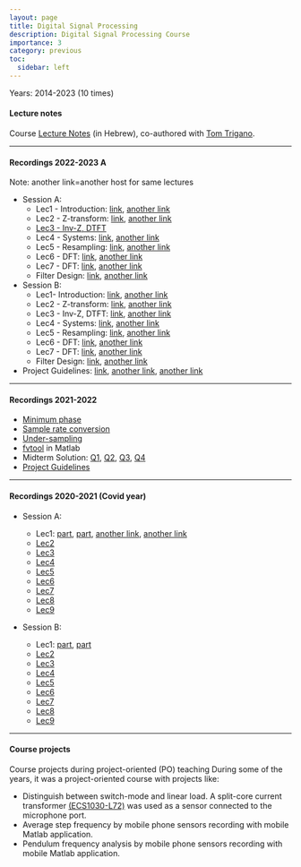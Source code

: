 ```yaml
---
layout: page
title: Digital Signal Processing
description: Digital Signal Processing Course
importance: 3
category: previous
toc:
  sidebar: left
---
```


Years: 2014-2023 (10 times)

#### Lecture notes
Course [Lecture Notes](https://bykhov.github.io/dsp/DSP_Book.pdf) (in Hebrew), co-authored with [Tom Trigano](https://en.sce.ac.il/faculty/tom).

---

#### Recordings 2022-2023 A
Note: another link=another host for same lectures
* Session A:
	* Lec1 - Introduction: [link](https://sce-ac-il.zoom.us/rec/share/ewyZsbatN7WCePMsePsFcP2w7-S-g4vf1kWxqmXUVq0KPBsQ0znd64B9G5iIA71r.BDkrWuDwMlomA3zu?startTime=1666530774000), [another link](https://objectstorage.il-jerusalem-1.oraclecloud.com/n/frrgqfrxhcca/b/scevideo/o/b5/b5412d4713131032ad87581e419747f4bf5bb88c.mp4)
	* Lec2 - Z-transform: [link](https://sce-ac-il.zoom.us/rec/share/RyRJN1jeNCZ2VTTl5_OYCTy0C2Oz1q74bZEXcJlolmyv2GGQHk1q8CCDsKiVRshY.8ZmL85TXVZxj1bRK?startTime=1667139112000), [another link](https://objectstorage.il-jerusalem-1.oraclecloud.com/n/frrgqfrxhcca/b/scevideo/o/95/95e350dd83026f0bead4d6de9ef84ed37c035284.mp4)
	* [Lec3 - Inv-Z, DTFT](https://sce-ac-il.zoom.us/rec/share/QsbBMycK7T2W2lkMV8yObDWCN-N77rZslVOEeoG3-cqmw290_GCyRtcnzReoHr1A.tU_JD1zockdOSXMZ?startTime=1667743880000)
	* Lec4 - Systems: [link](https://sce-ac-il.zoom.us/rec/share/j_KI46TDajagtmkwKsXJxenrN2K_0Z9wrvFmnWHOoIK7K5WOpixKxAuZ_b-LHBk3.nMa-1XyauUowrDpi?startTime=1668348713000), [another link](https://objectstorage.il-jerusalem-1.oraclecloud.com/n/frrgqfrxhcca/b/scevideo/o/62/622ee6623e75374640f82f87bc91cb81eb60d259.mp4)
	* Lec5 - Resampling: [link](https://sce-ac-il.zoom.us/rec/share/xu0UtkRhEwotfvgz6Bgw1oVTlWlofd_Waa6_SQJKBWA_wQw8Z2Z3hEkxV_fZFk6W.1yTrzSp4NNLQtz_D?startTime=1668953502000), [another link](https://objectstorage.il-jerusalem-1.oraclecloud.com/n/frrgqfrxhcca/b/scevideo/o/eb/eb6b593c9d4a1d5175a69482992aa70069bce9e4.mp4)
	* Lec6 - DFT: [link](https://sce-ac-il.zoom.us/rec/share/G3ohW4f-UtIdcYiX1DulKtA-Z0iMmutxGOBwJDb9HBqs9YHBNKI_aUSocY_cVwbP.7P-uzCJPTfYk8dtp?startTime=1669558369000), [another link](https://objectstorage.il-jerusalem-1.oraclecloud.com/n/frrgqfrxhcca/b/scevideo/o/cc/ccefc038cfc4f4175b2610a55c1679af0a55b735.mp4)
	* Lec7 - DFT: [link](https://sce-ac-il.zoom.us/rec/share/a7FUJd3HRzfktSfNSySJSsOIvYMSHjsXUaj_WVxhtl3BK_JBsUjHGqYvNyD0k-Jo.8u9QEzhwvoKHEg2K?startTime=1670163217000), [another link](https://objectstorage.il-jerusalem-1.oraclecloud.com/n/frrgqfrxhcca/b/scevideo/o/e4/e497699ff05b85bf7b0d834a7faa7837f6d8c46c.mp4)
	* Filter Design: [link](https://sce-ac-il.zoom.us/rec/share/kEzB9xYRCwpzirx73GisxjybDUSzb46aexNQGKuorNdDmsZaWtZ75xxwYK8X.Hnoae8xhzXJBr0r7?startTime=1670768010000), [another link](https://objectstorage.il-jerusalem-1.oraclecloud.com/n/frrgqfrxhcca/b/scevideo/o/e3/e357b22cd82be4118c01bea2efe549858b15aed4.mp4)
* Session B:
	- Lec1- Introduction: [link](https://sce-ac-il.zoom.us/rec/share/z9ezCBUnXpYzphw7bd-961LOgCHMYM5gXb0fymmBzB-wx7JSZXygssYejD8_7Wu4.lS31N1E0sSqw7J2q?startTime=1666541757000), [another link](https://objectstorage.il-jerusalem-1.oraclecloud.com/n/frrgqfrxhcca/b/scevideo/o/fc/fcf11b59bf1e28c87e80f63ae09e65084af74516.mp4)
	- Lec2 - Z-transform: [link](https://sce-ac-il.zoom.us/rec/share/XIB-Hrf9SCyb9v4Qoqgy2vi0dDm-dZt2_9W6lu4OP9IwCBFFPKqyEYYOZ1M4yMvm.ni3MOd-9LQR3yaY5?startTime=1667150050000), [another link](https://objectstorage.il-jerusalem-1.oraclecloud.com/n/frrgqfrxhcca/b/scevideo/o/7d/7d71f41c475aa3036d0aa0b35d03933c9f89eea5.mp4)
	- Lec3 - Inv-Z, DTFT: [link](https://sce-ac-il.zoom.us/rec/share/ziTki-iPAk0kGiImaDwud8GfKn1o2VNhG56AUQ_RY6_ffH1n4u84lGb98H_i5OCN.G87jzQkr1PfK9gDW?startTime=1667754950000), [another link](https://objectstorage.il-jerusalem-1.oraclecloud.com/n/frrgqfrxhcca/b/scevideo/o/c3/c3194b93956ed6b6c61185a5d8f2581e36995d9b.mp4)
	- Lec4 - Systems: [link](https://sce-ac-il.zoom.us/rec/share/dUhrgsl9iloIUVbvWG_V7FRXtRxJ3dPSDD8ADSJ4b6yvnDKsBkwRrJ3brsJlpWJr.HGP6Ruo1Jt5htMSF?startTime=1668359714000), [another link](https://objectstorage.il-jerusalem-1.oraclecloud.com/n/frrgqfrxhcca/b/scevideo/o/53/53b5682d0b12ec1ef65e0aca3c10e00fc6333fa6.mp4)
	- Lec5 - Resampling: [link](https://sce-ac-il.zoom.us/rec/share/XgBHKahmGb9ORADX_KcpKl_ZZY0b0tJX05cW1_cyYVjXYnYN5wNJJP9VAw7B-54B.q2UCjqVuiZTL0mt7?startTime=1668965061000), [another link](https://objectstorage.il-jerusalem-1.oraclecloud.com/n/frrgqfrxhcca/b/scevideo/o/4e/4e464836f6837663f43acfb3fe6852b2fa31866d.mp4)
	- Lec6 - DFT: [link](https://sce-ac-il.zoom.us/rec/share/vcgo1GGDuZbnWMGT7T3Aq46avHq2KV3t14nWvA-3tYAVmwH30PMtty0Yul0H8F4t.YYRsR2_vM8BC0RR5?startTime=1669569160000), [another link](https://objectstorage.il-jerusalem-1.oraclecloud.com/n/frrgqfrxhcca/b/scevideo/o/4e/4ec137a33b754c069c9d668c08977cec6b8710fe.mp4)
	- Lec7 - DFT: [link](https://sce-ac-il.zoom.us/rec/share/kMijYykBTdM7dSVrTfhrDzMUhJqFw_iYyqO75j001fhakT7Vz6JnIItxeAJvtNkj.1C21AJh9MU_rcnSR?startTime=1670173993000), [another link](https://objectstorage.il-jerusalem-1.oraclecloud.com/n/frrgqfrxhcca/b/scevideo/o/40/40abd9afd42546e42870a99b78dd92021ba6bf51.mp4)
	* Filter Design: [link](https://sce-ac-il.zoom.us/rec/share/-5C1UTRKtzxiH4lAm44bvuwdF54ROJ185J47j2Po_dEFYFqfuqycHvB2CPy7fSD2.tDD8z525BTdd2vV4?startTime=1670778734000), [another link](https://objectstorage.il-jerusalem-1.oraclecloud.com/n/frrgqfrxhcca/b/scevideo/o/c9/c96e92a2703c7b10a93661392012973c11536f54.mp4)
* Project Guidelines: [link](https://sce-ac-il.zoom.us/rec/share/sMNF8Iol1wik-fsUzjdELgjv7bIaDPQZU-tAG_BZyqZK8E_aGpw-FYikj4mgg_J8.XhAQuxLSCOBeaDUE?startTime=1671372913000), [another link](https://objectstorage.il-jerusalem-1.oraclecloud.com/n/frrgqfrxhcca/b/scevideo/o/68/68b7231b275ee3cf29253e0e9d17634c783eb9df.mp4), [another link](https://objectstorage.il-jerusalem-1.oraclecloud.com/n/frrgqfrxhcca/b/scevideo/o/68/68b7231b275ee3cf29253e0e9d17634c783eb9df.mp4)

---

#### Recordings 2021-2022
* [Minimum phase](https://sce-ac-il.zoom.us/rec/share/saK9gnb4td1EQwIzrC-xI-v0u5j2IvWr3fx7KkH9ieLkG4pMIwHmBxRj-W0LoWKk.wSmS24HSVVqYGCBK?startTime=1637500904000)
* [Sample rate conversion](https://sce-ac-il.zoom.us/rec/share/1V_DFfDtNrbj7abX_9u4x2ElQ-cUcphlFEcOlYAnBYU7JnJwRlXFLDOGO3n6SZrw.0VEPDp7BVHvLeJGZ?startTime=1637140371000)
* [Under-sampling](https://sce-ac-il.zoom.us/rec/share/r6JiFLekD3sQzcKfjnS1K2HvvVDsn0zExOzQasly5pLri_2mWdNgC3Udo0GMNtTb.0y3bStWyhrJeg0AM?startTime=1637518341000)
* [fvtool](https://sce-ac-il.zoom.us/rec/share/Q1Ygq1P4D-wbG-vt1LQjwUR7vRAt2YC4gM-IHvKanNFARzHf00sgG9GkNvqq0XVU.AtAQzR7oDXLiAKHs?startTime=1636565115000) in Matlab
* Midterm Solution: [Q1](https://sce-ac-il.zoom.us/rec/share/Y5-bXY8dGks0_RBT1hj4ljbi5jXCBARKm1aoQCDH5tAbgANJWV7-0_3cm-xsqAhz.ikDsp1cqvueSnUrp?startTime=1641143134000), [Q2](https://sce-ac-il.zoom.us/rec/share/Y5-bXY8dGks0_RBT1hj4ljbi5jXCBARKm1aoQCDH5tAbgANJWV7-0_3cm-xsqAhz.ikDsp1cqvueSnUrp?startTime=1641143577000), [Q3](https://sce-ac-il.zoom.us/rec/share/Y5-bXY8dGks0_RBT1hj4ljbi5jXCBARKm1aoQCDH5tAbgANJWV7-0_3cm-xsqAhz.ikDsp1cqvueSnUrp?startTime=1641143663000), [Q4](https://sce-ac-il.zoom.us/rec/share/Y5-bXY8dGks0_RBT1hj4ljbi5jXCBARKm1aoQCDH5tAbgANJWV7-0_3cm-xsqAhz.ikDsp1cqvueSnUrp?startTime=1641143760000)
* [Project Guidelines](https://sce-ac-il.zoom.us/rec/share/7zTgEf-8F4SfwGQR1yEcnN3D6BlGzK0vcF1bSsARQ10k5QqWOzW82U3U63jNfzvN.rMFYpjudxUUKNX39?startTime=1639324453000)

---

#### Recordings 2020-2021 (Covid year)

* Session A: 
	* Lec1: [part](https://objectstorage.il-jerusalem-1.oraclecloud.com/n/frrgqfrxhcca/b/scevideo/o/b3/b3e6e6c5b477141505e4183c976ef3f5aadcc548.mp4), [part](https://objectstorage.il-jerusalem-1.oraclecloud.com/n/frrgqfrxhcca/b/scevideo/o/70/704465bf419c1f3a8411ade4a62c990f50877d16.mp4), [another link](https://objectstorage.il-jerusalem-1.oraclecloud.com/n/frrgqfrxhcca/b/scevideo/o/54/549b44592f9fc01a6a41443a1e8184b651ff3823.mp4), [another link](https://objectstorage.il-jerusalem-1.oraclecloud.com/n/frrgqfrxhcca/b/scevideo/o/f4/f4caac4942f4c92a4d1108c85acceafb24fa1c3c.mp4)
	* [Lec2](https://objectstorage.il-jerusalem-1.oraclecloud.com/n/frrgqfrxhcca/b/scevideo/o/a1/a1aca1fe1f5b5cc1b64a0372170f038316b091cd.mp4)
	* [Lec3](https://objectstorage.il-jerusalem-1.oraclecloud.com/n/frrgqfrxhcca/b/scevideo/o/91/9194afb93c0dfd3d49445d6e701749b6ed88c4ae.mp4)
	* [Lec4](https://objectstorage.il-jerusalem-1.oraclecloud.com/n/frrgqfrxhcca/b/scevideo/o/cc/ccc3656e69c8bebe4bb4bae8e49b6d5bc24eef3d.mp4)
	* [Lec5](https://objectstorage.il-jerusalem-1.oraclecloud.com/n/frrgqfrxhcca/b/scevideo/o/54/54519ec9729872dcb4a07e7284c6cd8647b58d56.mp4)
	* [Lec6](https://objectstorage.il-jerusalem-1.oraclecloud.com/n/frrgqfrxhcca/b/scevideo/o/ed/ed9a2a5d2e3cb59e82eac81cb5cd8037c82c6067.mp4)
	* [Lec7](https://objectstorage.il-jerusalem-1.oraclecloud.com/n/frrgqfrxhcca/b/scevideo/o/65/650169faa845e7fe136049b613f28670281d7422.mp4)
	* [Lec8](https://objectstorage.il-jerusalem-1.oraclecloud.com/n/frrgqfrxhcca/b/scevideo/o/94/943123a6a57714249432a09dfc45d3c92b29c3cf.mp4)
	* [Lec9](https://objectstorage.il-jerusalem-1.oraclecloud.com/n/frrgqfrxhcca/b/scevideo/o/46/4672d3b4d68794f739f1b8c0bd7857b312372f4b.mp4)

* Session B:
	* Lec1: [part](https://objectstorage.il-jerusalem-1.oraclecloud.com/n/frrgqfrxhcca/b/scevideo/o/d3/d34390907615573dd9f5d8124fc3114319851f81.mp4), [part](https://objectstorage.il-jerusalem-1.oraclecloud.com/n/frrgqfrxhcca/b/scevideo/o/88/88f1cead7b1577809ea39a0a8ad72deee39b3dee.mp4)
	* [Lec2](https://objectstorage.il-jerusalem-1.oraclecloud.com/n/frrgqfrxhcca/b/scevideo/o/65/6511f2aeae9c750cb538561104783fa5ef8871ea.mp4)
	* [Lec3](https://objectstorage.il-jerusalem-1.oraclecloud.com/n/frrgqfrxhcca/b/scevideo/o/69/696f050863dcedf36e6694c67d401f21fc0f2afb.mp4)
	* [Lec4](https://objectstorage.il-jerusalem-1.oraclecloud.com/n/frrgqfrxhcca/b/scevideo/o/c3/c3ca5897c055830935f0d536627dd51f0e9bb7e1.mp4)
	* [Lec5](https://objectstorage.il-jerusalem-1.oraclecloud.com/n/frrgqfrxhcca/b/scevideo/o/9a/9ab86b7675cd158d9a0246bdf8093bdf85656d39.mp4)
	* [Lec6](https://objectstorage.il-jerusalem-1.oraclecloud.com/n/frrgqfrxhcca/b/scevideo/o/24/2471730f08a063d11c12ab0e6f93d5fc221dde9e.mp4)
	* [Lec7](https://objectstorage.il-jerusalem-1.oraclecloud.com/n/frrgqfrxhcca/b/scevideo/o/a4/a4706f8b03f48af661723516fd361d4c6a3ca7cf.mp4)
	* [Lec8](https://objectstorage.il-jerusalem-1.oraclecloud.com/n/frrgqfrxhcca/b/scevideo/o/0c/0c15041abdba29b738e9c54647cf7e7a826f02c5.mp4)
	* [Lec9](https://objectstorage.il-jerusalem-1.oraclecloud.com/n/frrgqfrxhcca/b/scevideo/o/d6/d6dd8f401b7cdcaaa44379080820418a89732cb9.mp4)

---

#### Course projects
Course projects during project-oriented (PO) teaching
During some of the years, it was a project-oriented course with projects like:
* Distinguish between switch-mode and linear load. A split-core current transformer  [(ECS1030-L72)](https://www.sparkfun.com/products/11005) was used as a sensor connected to the microphone port.
* Average step frequency by mobile phone sensors recording with mobile Matlab application.
* Pendulum frequency analysis by mobile phone sensors recording with mobile Matlab application.